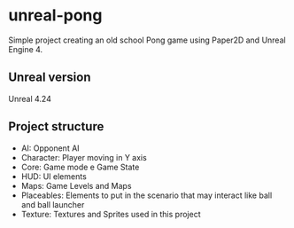 # unreal-pong

Simple project creating an old school Pong game using Paper2D and Unreal Engine 4.

## Unreal version
Unreal 4.24

## Project structure
* AI: Opponent AI
* Character: Player moving in Y axis
* Core: Game mode e Game State
* HUD: UI elements
* Maps: Game Levels and Maps
* Placeables: Elements to put in the scenario that may interact like ball and ball launcher
* Texture: Textures and Sprites used in this project
